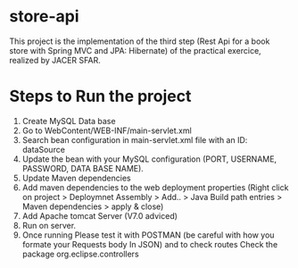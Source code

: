 # store-api
This project is the implementation of the third step (Rest Api for a book store with Spring MVC and JPA: Hibernate) of the practical exercice, realized by JACER SFAR.
# Steps to Run the project
1. Create MySQL Data base
2. Go to WebContent/WEB-INF/main-servlet.xml
3. Search bean configuration in main-servlet.xml file with an ID: dataSource
4. Update the bean with your MySQL configuration (PORT, USERNAME, PASSWORD, DATA BASE NAME).
5. Update Maven dependencies
6. Add maven dependencies to the web deployment properties (Right click on project > Deploymnet Assembly > Add.. > Java Build path entries > Maven dependencies > apply & close)
7. Add Apache tomcat Server (V7.0 adviced)
8. Run on server.
9. Once running Please test it with POSTMAN (be careful with how you formate your Requests body In JSON) and to check routes Check the package org.eclipse.controllers
